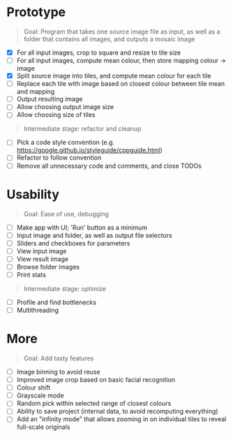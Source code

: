 
# Prototype

> Goal: Program that takes one source image file as input, as well as a folder that contains all images, and outputs a mosaic image

- [x] For all input images, crop to square and resize to tile size
- [ ] For all input images, compute mean colour, then store mapping colour -> image
- [x] Split source image into tiles, and compute mean colour for each tile
- [ ] Replace each tile with image based on closest colour between tile mean and mapping
- [ ] Output resulting image
- [ ] Allow choosing output image size
- [ ] Allow choosing size of tiles

> Intermediate stage: refactor and cleanup

- [ ] Pick a code style convention (e.g. https://google.github.io/styleguide/cppguide.html)
- [ ] Refactor to follow convention
- [ ] Remove all unnecessary code and comments, and close TODOs

# Usability

> Goal: Ease of use, debugging

- [ ] Make app with UI; 'Run' button as a minimum
- [ ] Input image and folder, as well as output file selectors
- [ ] Sliders and checkboxes for parameters
- [ ] View input image
- [ ] View result image
- [ ] Browse folder images
- [ ] Print stats

> Intermediate stage: optimize

- [ ] Profile and find bottlenecks
- [ ] Multithreading

# More

> Goal: Add tasty features

- [ ] Image binning to avoid reuse
- [ ] Improved image crop based on basic facial recognition
- [ ] Colour shift
- [ ] Grayscale mode
- [ ] Random pick within selected range of closest colours
- [ ] Ability to save project (internal data, to avoid recomputing everything)
- [ ] Add an "infinity mode" that allows zooming in on individual tiles to reveal full-scale originals
